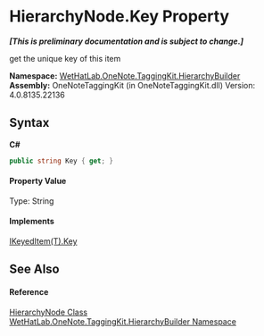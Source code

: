 # HierarchyNode.Key Property 
 _**\[This is preliminary documentation and is subject to change.\]**_

get the unique key of this item

**Namespace:**&nbsp;<a href="886a8d6b-3c89-17b1-a6bd-f04dfde95aba.md">WetHatLab.OneNote.TaggingKit.HierarchyBuilder</a><br />**Assembly:**&nbsp;OneNoteTaggingKit (in OneNoteTaggingKit.dll) Version: 4.0.8135.22136

## Syntax

**C#**<br />
``` C#
public string Key { get; }
```


#### Property Value
Type: String

#### Implements
<a href="b3a4e407-a809-9a47-bbef-5e941a7e8ca9.md">IKeyedItem(T).Key</a><br />

## See Also


#### Reference
<a href="f01a25b1-a2fc-25d2-ee15-630216a9c12e.md">HierarchyNode Class</a><br /><a href="886a8d6b-3c89-17b1-a6bd-f04dfde95aba.md">WetHatLab.OneNote.TaggingKit.HierarchyBuilder Namespace</a><br />